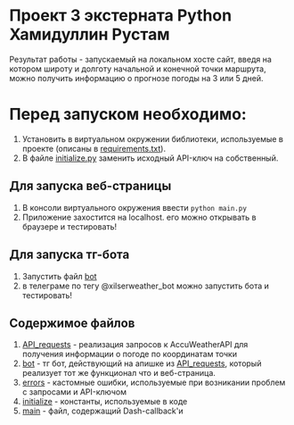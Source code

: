# Проект 3 экстерната Python Хамидуллин Рустам
Результат работы - запускаемый на локальном хосте сайт, введя на котором широту и долготу начальной и 
конечной точки маршрута, можно получить информацию о прогнозе погоды на 3 или 5 дней.

# Перед запуском необходимо:
1. Установить в виртуальном окружении библиотеки, используемые в проекте (описаны в [requirements.txt](requirements.txt)).
2. В файле [initialize.py](app.py) заменить исходный API-ключ на собственный.

## Для запуска веб-страницы
1. В консоли виртуального окружения ввести ```python main.py```
2. Приложение захостится на localhost. его можно открывать в браузере и тестировать!

## Для запуска тг-бота
1. Запустить файл [bot](tg_bot/bot.py)
2. в телеграме по тегу @xilserweather_bot можно запустить бота и тестировать! 

## Содержимое файлов
1. [API_requests](API_requests.py) - реализация запросов к AccuWeatherAPI для получения информации о погоде по координатам точки
2. [bot](tg_bot/bot.py) - тг бот, действующий на апишке из [API_requests](API_requests.py), который реализует тот же функционал что и веб-страница.
3. [errors](errors.py) - кастомные ошибки, используемые при возникании проблем с запросами и API-ключом
4. [initialize](initialize.py) - константы, используемые в коде
5. [main](main.py) - файл, содержащий Dash-callback'и


